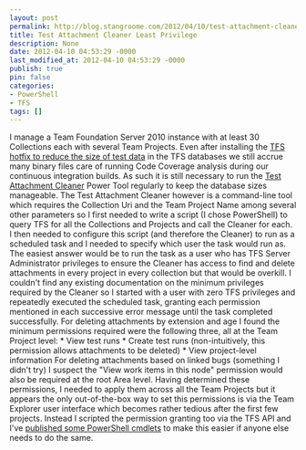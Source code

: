 ```yaml
---
layout: post
permalink: http://blog.stangroome.com/2012/04/10/test-attachment-cleaner-least-privilege/
title: Test Attachment Cleaner Least Privilege
description: None
date: 2012-04-10 04:53:29 -0000
last_modified_at: 2012-04-10 04:53:29 -0000
publish: true
pin: false
categories:
- PowerShell
- TFS
tags: []
---
```

I manage a Team Foundation Server 2010 instance with at least 30 Collections each with several Team Projects. Even after installing the [TFS hotfix to reduce the size of test data](http://support.microsoft.com/kb/2608743) in the TFS databases we still accrue many binary files care of running Code Coverage analysis during our continuous integration builds. As such it is still necessary to run the [Test Attachment Cleaner](http://blogs.msdn.com/b/granth/archive/2011/02/12/tfs2010-test-attachment-cleaner-and-why-you-should-be-using-it.aspx) Power Tool regularly to keep the database sizes manageable. The Test Attachment Cleaner however is a command-line tool which requires the Collection Uri and the Team Project Name among several other parameters so I first needed to write a script (I chose PowerShell) to query TFS for all the Collections and Projects and call the Cleaner for each. I then needed to configure this script (and therefore the Cleaner) to run as a scheduled task and I needed to specify which user the task would run as. The easiest answer would be to run the task as a user who has TFS Server Administrator privileges to ensure the Cleaner has access to find and delete attachments in every project in every collection but that would be overkill. I couldn't find any existing documentation on the minimum privileges required by the Cleaner so I started with a user with zero TFS privileges and repeatedly executed the scheduled task, granting each permission mentioned in each successive error message until the task completed successfully. For deleting attachments by extension and age I found the minimum permissions required were the following three, all at the Team Project level:
    * View test runs
    * Create test runs (non-intuitively, this permission allows attachments to be deleted)
    * View project-level information
For deleting attachments based on linked bugs (something I didn't try) I suspect the "View work items in this node" permission would also be required at the root Area level. Having determined these permissions, I needed to apply them across all the Team Projects but it appears the only out-of-the-box way to set this permissions is via the Team Explorer user interface which becomes rather tedious after the first few projects. Instead I scripted the permission granting too via the TFS API and I've [published some PowerShell cmdlets](https://github.com/codeassassin/pstfs2010) to make this easier if anyone else needs to do the same.
